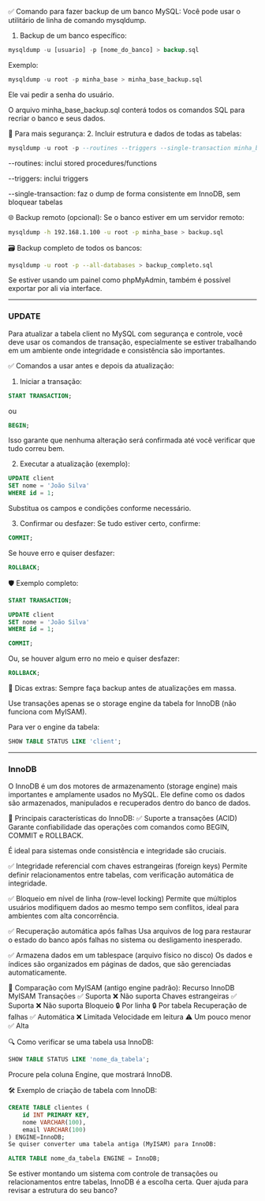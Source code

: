
✅ Comando para fazer backup de um banco MySQL:
Você pode usar o utilitário de linha de comando mysqldump.

1. Backup de um banco específico:
```SQL
mysqldump -u [usuario] -p [nome_do_banco] > backup.sql
```
Exemplo:
```SQL
mysqldump -u root -p minha_base > minha_base_backup.sql
```
Ele vai pedir a senha do usuário.

O arquivo minha_base_backup.sql conterá todos os comandos SQL para recriar o banco e seus dados.

🔐 Para mais segurança:
2. Incluir estrutura e dados de todas as tabelas:
```SQL
mysqldump -u root -p --routines --triggers --single-transaction minha_base > minha_base_completa.sql
```
--routines: inclui stored procedures/functions

--triggers: inclui triggers

--single-transaction: faz o dump de forma consistente em InnoDB, sem bloquear tabelas

🌐 Backup remoto (opcional):
Se o banco estiver em um servidor remoto:
```BASH
mysqldump -h 192.168.1.100 -u root -p minha_base > backup.sql
```
🗃️ Backup completo de todos os bancos:

```BASH
mysqldump -u root -p --all-databases > backup_completo.sql
```
Se estiver usando um painel como phpMyAdmin, também é possível exportar por ali via interface.

---
### UPDATE
Para atualizar a tabela client no MySQL com segurança e controle, você deve usar os comandos de transação, especialmente se estiver trabalhando em um ambiente onde integridade e consistência são importantes.

✅ Comandos a usar antes e depois da atualização:
1. Iniciar a transação:
```sql
START TRANSACTION;
```
ou
```sql
BEGIN;
```
Isso garante que nenhuma alteração será confirmada até você verificar que tudo correu bem.

2. Executar a atualização (exemplo):
```sql
UPDATE client
SET nome = 'João Silva'
WHERE id = 1;
```
Substitua os campos e condições conforme necessário.

3. Confirmar ou desfazer:
Se tudo estiver certo, confirme:

```SQL
COMMIT;
```
Se houve erro e quiser desfazer:
```SQL
ROLLBACK;
```
🛡️ Exemplo completo:
```SQL
START TRANSACTION;

UPDATE client
SET nome = 'João Silva'
WHERE id = 1;

COMMIT;
```
Ou, se houver algum erro no meio e quiser desfazer:
```SQL
ROLLBACK;
```
📝 Dicas extras:
Sempre faça backup antes de atualizações em massa.

Use transações apenas se o storage engine da tabela for InnoDB (não funciona com MyISAM).

Para ver o engine da tabela:
```SQL
SHOW TABLE STATUS LIKE 'client';
```
---
### InnoDB

O InnoDB é um dos motores de armazenamento (storage engine) mais importantes e amplamente usados no MySQL. Ele define como os dados são armazenados, manipulados e recuperados dentro do banco de dados.

🧩 Principais características do InnoDB:
✅ Suporte a transações (ACID)
Garante confiabilidade das operações com comandos como BEGIN, COMMIT e ROLLBACK.

É ideal para sistemas onde consistência e integridade são cruciais.

✅ Integridade referencial com chaves estrangeiras (foreign keys)
Permite definir relacionamentos entre tabelas, com verificação automática de integridade.

✅ Bloqueio em nível de linha (row-level locking)
Permite que múltiplos usuários modifiquem dados ao mesmo tempo sem conflitos, ideal para ambientes com alta concorrência.

✅ Recuperação automática após falhas
Usa arquivos de log para restaurar o estado do banco após falhas no sistema ou desligamento inesperado.

✅ Armazena dados em um tablespace (arquivo físico no disco)
Os dados e índices são organizados em páginas de dados, que são gerenciadas automaticamente.

🚫 Comparação com MyISAM (antigo engine padrão):
Recurso	InnoDB	MyISAM
Transações	✅ Suporta	❌ Não suporta
Chaves estrangeiras	✅ Suporta	❌ Não suporta
Bloqueio	🔒 Por linha	🔒 Por tabela
Recuperação de falhas	✅ Automática	❌ Limitada
Velocidade em leitura	⚠️ Um pouco menor	✅ Alta

🔍 Como verificar se uma tabela usa InnoDB:
```SQL
SHOW TABLE STATUS LIKE 'nome_da_tabela';
```
Procure pela coluna Engine, que mostrará InnoDB.

🛠️ Exemplo de criação de tabela com InnoDB:
```SQL
CREATE TABLE clientes (
    id INT PRIMARY KEY,
    nome VARCHAR(100),
    email VARCHAR(100)
) ENGINE=InnoDB;
Se quiser converter uma tabela antiga (MyISAM) para InnoDB:
```
```SQL
ALTER TABLE nome_da_tabela ENGINE = InnoDB;
```
Se estiver montando um sistema com controle de transações ou relacionamentos entre tabelas, InnoDB é a escolha certa. Quer ajuda para revisar a estrutura do seu banco?
